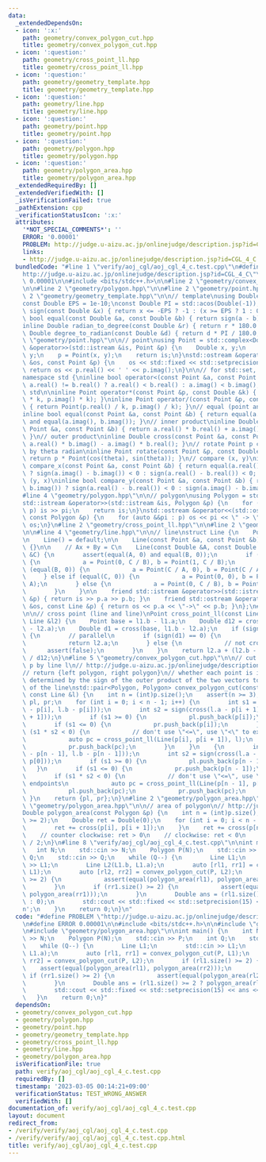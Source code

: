 ```yaml
---
data:
  _extendedDependsOn:
  - icon: ':x:'
    path: geometry/convex_polygon_cut.hpp
    title: geometry/convex_polygon_cut.hpp
  - icon: ':question:'
    path: geometry/cross_point_ll.hpp
    title: geometry/cross_point_ll.hpp
  - icon: ':question:'
    path: geometry/geometry_template.hpp
    title: geometry/geometry_template.hpp
  - icon: ':question:'
    path: geometry/line.hpp
    title: geometry/line.hpp
  - icon: ':question:'
    path: geometry/point.hpp
    title: geometry/point.hpp
  - icon: ':question:'
    path: geometry/polygon.hpp
    title: geometry/polygon.hpp
  - icon: ':question:'
    path: geometry/polygon_area.hpp
    title: geometry/polygon_area.hpp
  _extendedRequiredBy: []
  _extendedVerifiedWith: []
  _isVerificationFailed: true
  _pathExtension: cpp
  _verificationStatusIcon: ':x:'
  attributes:
    '*NOT_SPECIAL_COMMENTS*': ''
    ERROR: '0.00001'
    PROBLEM: http://judge.u-aizu.ac.jp/onlinejudge/description.jsp?id=CGL_4_C
    links:
    - http://judge.u-aizu.ac.jp/onlinejudge/description.jsp?id=CGL_4_C
  bundledCode: "#line 1 \"verify/aoj_cgl/aoj_cgl_4_c.test.cpp\"\n#define PROBLEM \"\
    http://judge.u-aizu.ac.jp/onlinejudge/description.jsp?id=CGL_4_C\"\n#define ERROR\
    \ 0.00001\n\n#include <bits/stdc++.h>\n\n#line 2 \"geometry/convex_polygon_cut.hpp\"\
    \n\n#line 2 \"geometry/polygon.hpp\"\n\n#line 2 \"geometry/point.hpp\"\n\n#line\
    \ 2 \"geometry/geometry_template.hpp\"\n\n// template\nusing Double = double;\n\
    const Double EPS = 1e-10;\nconst Double PI = std::acos(Double(-1));\ninline int\
    \ sign(const Double &x) { return x <= -EPS ? -1 : (x >= EPS ? 1 : 0); }\ninline\
    \ bool equal(const Double &a, const Double &b) { return sign(a - b) == 0; }\n\
    inline Double radian_to_degree(const Double &r) { return r * 180.0 / PI; }\ninline\
    \ Double degree_to_radian(const Double &d) { return d * PI / 180.0; }\n#line 4\
    \ \"geometry/point.hpp\"\n\n// point\nusing Point = std::complex<Double>;\nstd::istream\
    \ &operator>>(std::istream &is, Point &p) {\n    Double x, y;\n    is >> x >>\
    \ y;\n    p = Point(x, y);\n    return is;\n}\nstd::ostream &operator<<(std::ostream\
    \ &os, const Point &p) {\n    os << std::fixed << std::setprecision(15);\n   \
    \ return os << p.real() << ' ' << p.imag();\n}\n\n// for std::set, std::map, ...\n\
    namespace std {\ninline bool operator<(const Point &a, const Point &b) { return\
    \ a.real() != b.real() ? a.real() < b.real() : a.imag() < b.imag(); }\n}  // namespace\
    \ std\n\ninline Point operator*(const Point &p, const Double &k) { return Point(p.real()\
    \ * k, p.imag() * k); }\ninline Point operator/(const Point &p, const Double &k)\
    \ { return Point(p.real() / k, p.imag() / k); }\n// equal (point and point)\n\
    inline bool equal(const Point &a, const Point &b) { return equal(a.real(), b.real())\
    \ and equal(a.imag(), b.imag()); }\n// inner product\ninline Double dot(const\
    \ Point &a, const Point &b) { return a.real() * b.real() + a.imag() * b.imag();\
    \ }\n// outer product\ninline Double cross(const Point &a, const Point &b) { return\
    \ a.real() * b.imag() - a.imag() * b.real(); }\n// rotate Point p counterclockwise\
    \ by theta radian\ninline Point rotate(const Point &p, const Double &theta) {\
    \ return p * Point(cos(theta), sin(theta)); }\n// compare (x, y)\ninline bool\
    \ compare_x(const Point &a, const Point &b) { return equal(a.real(), b.real())\
    \ ? sign(a.imag() - b.imag()) < 0 : sign(a.real() - b.real()) < 0; }\n// compare\
    \ (y, x)\ninline bool compare_y(const Point &a, const Point &b) { return equal(a.imag(),\
    \ b.imag()) ? sign(a.real() - b.real()) < 0 : sign(a.imag() - b.imag()) < 0; }\n\
    #line 4 \"geometry/polygon.hpp\"\n\n// polygon\nusing Polygon = std::vector<Point>;\n\
    std::istream &operator>>(std::istream &is, Polygon &p) {\n    for (auto &&pi :\
    \ p) is >> pi;\n    return is;\n}\nstd::ostream &operator<<(std::ostream &os,\
    \ const Polygon &p) {\n    for (auto &&pi : p) os << pi << \" -> \";\n    return\
    \ os;\n}\n#line 2 \"geometry/cross_point_ll.hpp\"\n\n#line 2 \"geometry/line.hpp\"\
    \n\n#line 4 \"geometry/line.hpp\"\n\n// line\nstruct Line {\n    Point a, b;\n\
    \n    Line() = default;\n\n    Line(const Point &a, const Point &b) : a(a), b(b)\
    \ {}\n\n    // Ax + By = C\n    Line(const Double &A, const Double &B, const Double\
    \ &C) {\n        assert(equal(A, 0) and equal(B, 0));\n        if (equal(A, 0))\
    \ {\n            a = Point(0, C / B), b = Point(1, C / B);\n        } else if\
    \ (equal(B, 0)) {\n            a = Point(C / A, 0), b = Point(C / A, 1);\n   \
    \     } else if (equal(C, 0)) {\n            a = Point(0, 0), b = Point(1, B /\
    \ A);\n        } else {\n            a = Point(0, C / B), b = Point(C / A, 0);\n\
    \        }\n    }\n\n    friend std::istream &operator>>(std::istream &is, Line\
    \ &p) { return is >> p.a >> p.b; }\n    friend std::ostream &operator<<(std::ostream\
    \ &os, const Line &p) { return os << p.a << \"->\" << p.b; }\n};\n#line 4 \"geometry/cross_point_ll.hpp\"\
    \n\n// cross point (line and line)\nPoint cross_point_ll(const Line &l1, const\
    \ Line &l2) {\n    Point base = l1.b - l1.a;\n    Double d12 = cross(base, l2.b\
    \ - l2.a);\n    Double d1 = cross(base, l1.b - l2.a);\n    if (sign(d12) == 0)\
    \ {\n        // parallel\n        if (sign(d1) == 0) {\n            // cross\n\
    \            return l2.a;\n        } else {\n            // not cross\n      \
    \      assert(false);\n        }\n    }\n    return l2.a + (l2.b - l2.a) * d1\
    \ / d12;\n}\n#line 5 \"geometry/convex_polygon_cut.hpp\"\n\n// cut convex polygon\
    \ p by line l\n// http://judge.u-aizu.ac.jp/onlinejudge/description.jsp?id=CGL_4_C\n\
    // return {left polygon, right polygon}\n// whether each point is included is\
    \ determined by the sign of the outer product of the two vectors to the endpoints\
    \ of the line\nstd::pair<Polygon, Polygon> convex_polygon_cut(const Polygon &p,\
    \ const Line &l) {\n    int n = (int)p.size();\n    assert(n >= 3);\n    Polygon\
    \ pl, pr;\n    for (int i = 0; i < n - 1; i++) {\n        int s1 = sign(cross(l.a\
    \ - p[i], l.b - p[i]));\n        int s2 = sign(cross(l.a - p[i + 1], l.b - p[i\
    \ + 1]));\n        if (s1 >= 0) {\n            pl.push_back(p[i]);\n        }\n\
    \        if (s1 <= 0) {\n            pr.push_back(p[i]);\n        }\n        if\
    \ (s1 * s2 < 0) {\n            // don't use \"<=\", use \"<\" to exclude endpoints\n\
    \            auto pc = cross_point_ll(Line(p[i], p[i + 1]), l);\n            pl.push_back(pc);\n\
    \            pr.push_back(pc);\n        }\n    }\n    {\n        int s1 = sign(cross(l.a\
    \ - p[n - 1], l.b - p[n - 1]));\n        int s2 = sign(cross(l.a - p[0], l.b -\
    \ p[0]));\n        if (s1 >= 0) {\n            pl.push_back(p[n - 1]);\n     \
    \   }\n        if (s1 <= 0) {\n            pr.push_back(p[n - 1]);\n        }\n\
    \        if (s1 * s2 < 0) {\n            // don't use \"<=\", use \"<\" to exclude\
    \ endpoints\n            auto pc = cross_point_ll(Line(p[n - 1], p[0]), l);\n\
    \            pl.push_back(pc);\n            pr.push_back(pc);\n        }\n   \
    \ }\n    return {pl, pr};\n}\n#line 2 \"geometry/polygon_area.hpp\"\n\n#line 4\
    \ \"geometry/polygon_area.hpp\"\n\n// area of polygon\n// http://judge.u-aizu.ac.jp/onlinejudge/description.jsp?id=CGL_3_A\n\
    Double polygon_area(const Polygon &p) {\n    int n = (int)p.size();\n    assert(n\
    \ >= 2);\n    Double ret = Double(0);\n    for (int i = 0; i < n - 1; i++) {\n\
    \        ret += cross(p[i], p[i + 1]);\n    }\n    ret += cross(p[n - 1], p[0]);\n\
    \    // counter clockwise: ret > 0\n    // clockwise: ret < 0\n    return std::abs(ret)\
    \ / 2;\n}\n#line 8 \"verify/aoj_cgl/aoj_cgl_4_c.test.cpp\"\n\nint main() {\n \
    \   int N;\n    std::cin >> N;\n    Polygon P(N);\n    std::cin >> P;\n    int\
    \ Q;\n    std::cin >> Q;\n    while (Q--) {\n        Line L1;\n        std::cin\
    \ >> L1;\n        Line L2(L1.b, L1.a);\n        auto [rl1, rr1] = convex_polygon_cut(P,\
    \ L1);\n        auto [rl2, rr2] = convex_polygon_cut(P, L2);\n        if (rl1.size()\
    \ >= 2) {\n            assert(equal(polygon_area(rl1), polygon_area(rr2)));\n\
    \        }\n        if (rr1.size() >= 2) {\n            assert(equal(polygon_area(rl2),\
    \ polygon_area(rr1)));\n        }\n        Double ans = (rl1.size() >= 2 ? polygon_area(rl1)\
    \ : 0);\n        std::cout << std::fixed << std::setprecision(15) << ans << '\\\
    n';\n    }\n    return 0;\n}\n"
  code: "#define PROBLEM \"http://judge.u-aizu.ac.jp/onlinejudge/description.jsp?id=CGL_4_C\"\
    \n#define ERROR 0.00001\n\n#include <bits/stdc++.h>\n\n#include \"geometry/convex_polygon_cut.hpp\"\
    \n#include \"geometry/polygon_area.hpp\"\n\nint main() {\n    int N;\n    std::cin\
    \ >> N;\n    Polygon P(N);\n    std::cin >> P;\n    int Q;\n    std::cin >> Q;\n\
    \    while (Q--) {\n        Line L1;\n        std::cin >> L1;\n        Line L2(L1.b,\
    \ L1.a);\n        auto [rl1, rr1] = convex_polygon_cut(P, L1);\n        auto [rl2,\
    \ rr2] = convex_polygon_cut(P, L2);\n        if (rl1.size() >= 2) {\n        \
    \    assert(equal(polygon_area(rl1), polygon_area(rr2)));\n        }\n       \
    \ if (rr1.size() >= 2) {\n            assert(equal(polygon_area(rl2), polygon_area(rr1)));\n\
    \        }\n        Double ans = (rl1.size() >= 2 ? polygon_area(rl1) : 0);\n\
    \        std::cout << std::fixed << std::setprecision(15) << ans << '\\n';\n \
    \   }\n    return 0;\n}"
  dependsOn:
  - geometry/convex_polygon_cut.hpp
  - geometry/polygon.hpp
  - geometry/point.hpp
  - geometry/geometry_template.hpp
  - geometry/cross_point_ll.hpp
  - geometry/line.hpp
  - geometry/polygon_area.hpp
  isVerificationFile: true
  path: verify/aoj_cgl/aoj_cgl_4_c.test.cpp
  requiredBy: []
  timestamp: '2023-03-05 00:14:21+09:00'
  verificationStatus: TEST_WRONG_ANSWER
  verifiedWith: []
documentation_of: verify/aoj_cgl/aoj_cgl_4_c.test.cpp
layout: document
redirect_from:
- /verify/verify/aoj_cgl/aoj_cgl_4_c.test.cpp
- /verify/verify/aoj_cgl/aoj_cgl_4_c.test.cpp.html
title: verify/aoj_cgl/aoj_cgl_4_c.test.cpp
---
```

